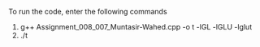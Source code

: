 To run the code, enter the following commands
1. g++ Assignment_008_007_Muntasir-Wahed.cpp -o t -lGL -lGLU -lglut
2. ./t

